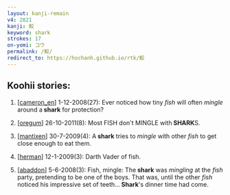 ```yaml
---
layout: kanji-remain
v4: 2821
kanji: 鮫
keyword: shark
strokes: 17
on-yomi: コウ
permalink: /鮫/
redirect_to: https://hochanh.github.io/rtk/鮫
---
```


## Koohii stories: 

1) [<a href="http://kanji.koohii.com/profile/cameron_en">cameron_en</a>] 1-12-2008(27): Ever noticed how tiny <em>fish</em> will often <em>mingle</em> around a<strong> shark</strong> for protection?

2) [<a href="http://kanji.koohii.com/profile/oregum">oregum</a>] 26-10-2011(8): Most FISH don&#039;t MINGLE with<strong> SHARK</strong>S.

3) [<a href="http://kanji.koohii.com/profile/mantixen">mantixen</a>] 30-7-2009(4): A<strong> shark</strong> tries to <em>mingle</em> with other <em>fish</em> to get close enough to eat them.

4) [<a href="http://kanji.koohii.com/profile/herman">herman</a>] 12-1-2009(3): Darth Vader of fish.

5) [<a href="http://kanji.koohii.com/profile/abaddon">abaddon</a>] 5-6-2008(3): Fish, mingle: The<strong> shark</strong> was <em>mingling</em> at the <em>fish</em> party, pretending to be one of the boys. That was, until the other <em>fish</em> noticed his impressive set of teeth...<strong> Shark</strong>&#039;s dinner time had come.

